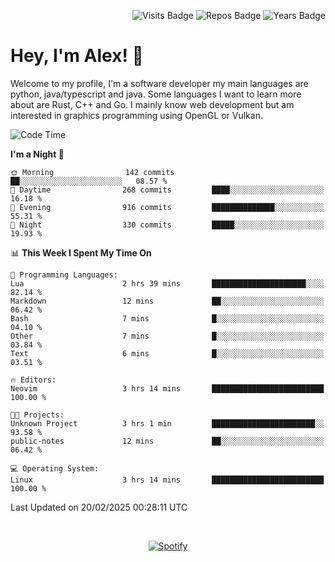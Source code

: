 <p align="right">
  <img src="https://badges.pufler.dev/visits/Alextibtab/Alextibtab" alt="Visits Badge">
  <img src="https://badges.pufler.dev/repos/Alextibtab/" alt="Repos Badge">
  <img src="https://badges.pufler.dev/years/Alextibtab/" alt="Years Badge">
</p>

<h1 align="left">Hey, I'm Alex! 💽 </h1>

Welcome to my profile, I'm a software developer my main languages are python, java/typescript and java. Some languages I want to learn more about are Rust, C++ and Go. I mainly know web development but am interested in graphics programming using OpenGL or Vulkan.

<!--START_SECTION:waka-->
![Code Time](http://img.shields.io/badge/Code%20Time-117%20hrs%207%20mins-blue)

**I'm a Night 🦉** 

```text
🌞 Morning                142 commits         ██░░░░░░░░░░░░░░░░░░░░░░░   08.57 % 
🌆 Daytime                268 commits         ████░░░░░░░░░░░░░░░░░░░░░   16.18 % 
🌃 Evening                916 commits         ██████████████░░░░░░░░░░░   55.31 % 
🌙 Night                  330 commits         █████░░░░░░░░░░░░░░░░░░░░   19.93 % 
```


📊 **This Week I Spent My Time On** 

```text
💬 Programming Languages: 
Lua                      2 hrs 39 mins       █████████████████████░░░░   82.14 % 
Markdown                 12 mins             ██░░░░░░░░░░░░░░░░░░░░░░░   06.42 % 
Bash                     7 mins              █░░░░░░░░░░░░░░░░░░░░░░░░   04.10 % 
Other                    7 mins              █░░░░░░░░░░░░░░░░░░░░░░░░   03.84 % 
Text                     6 mins              █░░░░░░░░░░░░░░░░░░░░░░░░   03.51 % 

🔥 Editors: 
Neovim                   3 hrs 14 mins       █████████████████████████   100.00 % 

🐱‍💻 Projects: 
Unknown Project          3 hrs 1 min         ███████████████████████░░   93.58 % 
public-notes             12 mins             ██░░░░░░░░░░░░░░░░░░░░░░░   06.42 % 

💻 Operating System: 
Linux                    3 hrs 14 mins       █████████████████████████   100.00 % 
```


 Last Updated on 20/02/2025 00:28:11 UTC
<!--END_SECTION:waka-->
&nbsp;<div align="center">
  [![Spotify](https://spotify-now-playing-wine-six.vercel.app/api/spotify?border_color=ffffff)](https://open.spotify.com/user/pmo1v2ejnt42kgp5jar5drtag)
</div>

